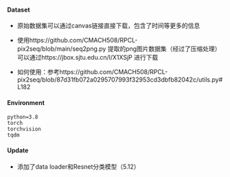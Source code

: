 #### Dataset

* 原始数据集可以通过canvas链接直接下载，包含了时间等更多的信息

* 使用https://github.com/CMACH508/RPCL-pix2seq/blob/main/seq2png.py 提取的png图片数据集（经过了压缩处理）可以通过https://jbox.sjtu.edu.cn/l/X1XSjP 进行下载

* 如何使用：参考https://github.com/CMACH508/RPCL-pix2seq/blob/87d31fb072a0295707993f32953cd3dbfb82042c/utils.py#L182

  

#### Environment

```
python=3.8
torch
torchvision
tqdm
```



#### Update

* 添加了data loader和Resnet分类模型（5.12）

